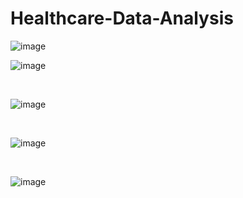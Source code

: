 # Healthcare-Data-Analysis


![image](https://github.com/user-attachments/assets/7a7b7b34-ceb7-490b-b2db-73e10803f954)
<BR>

![image](https://github.com/user-attachments/assets/e33f2069-e53f-4998-8c85-41fd9fcfb062)

<BR>

![image](https://github.com/user-attachments/assets/5830f042-4ef0-4c6d-aabe-483e7841c2f9)

<BR>

![image](https://github.com/user-attachments/assets/0a4e6de6-69dc-4a8e-b86a-8aef821efddb)

<BR>

![image](https://github.com/user-attachments/assets/451125d0-4e78-47b5-beba-6da38e3b5dff)




